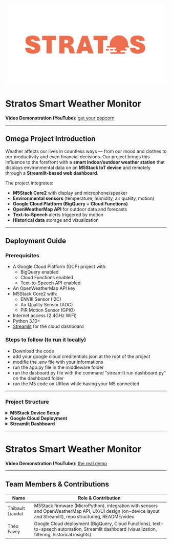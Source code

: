 
![logoGITHUB](images/stratos.png)


# Stratos Smart Weather Monitor

**Video Demonstration (YouTube):** [get your popcorn](https://www.youtube.com/watch?v=xvFZjo5PgG0)

---

## Omega Project Introduction

Weather affects our lives in countless ways — from our mood and clothes to our productivity and even financial decisions. Our project brings this influence to the forefront with a **smart indoor/outdoor weather station** that displays environmental data on an **M5Stack IoT device** and remotely through a **Streamlit-based web dashboard**.

The project integrates:
- **M5Stack Core2** with display and microphone/speaker
- **Environmental sensors** (temperature, humidity, air quality, motion)
- **Google Cloud Platform (BigQuery + Cloud Functions)**
- **OpenWeatherMap API** for outdoor data and forecasts
- **Text-to-Speech** alerts triggered by motion
- **Historical data** storage and visualization

---

## Deployment Guide

### Prerequisites

- A Google Cloud Platform (GCP) project with:
  - BigQuery enabled
  - Cloud Functions enabled
  - Text-to-Speech API enabled
- An OpenWeatherMap API key
- M5Stack Core2 with:
  - ENVIII Sensor (I2C)
  - Air Quality Sensor (ADC)
  - PIR Motion Sensor (GPIO)
- Internet access (2.4GHz WiFi)
- Python 3.10+
- [Streamlit](https://streamlit.io) for the cloud dashboard


### Steps to follow (to run it locally)

- Download the code
- add your google cloud creditentials json at the root of the project
- modifie the .env file with your informations
- run the app.py file in the middleware folder
- run the dasboard.py file with the command "streamlit run dashboard.py" on the dashboard folder
- run the M5 code on UIflow while having your M5 connected


---

### Project Structure

<details>
  <summary><strong>M5Stack Device Setup</strong></summary>
  In order to run the code correctly on the M5Stack Core2, you need to make sure the device is **connected to Wi-Fi at startup**.
  
  #### Wi-Fi Setup
  
  The devices used during the demo have already been configured with credentials for:
  - Team members' **home Wi-Fi**
  - **iot-unil** Wi-Fi
  
  Depending on your current location, follow these steps to select the correct network:
  
  1. **Power on the M5Stack device** while **continuously holding the middle (B) button**.
  2. Go to the **Settings Menu**.
  3. Navigate to the **Wi-Fi Settings** and select the appropriate network:
     - For EPFL/UNIL: choose `iot-unil`
     - For home use: choose the corresponding preconfigured Wi-Fi or configure it yourself using the web configurator
  
  #### Running MicroPython Code via UIFlow
  
  1. Go to [https://flow.m5stack.com/](https://flow.m5stack.com/)
  2. On the **bottom left corner**, input the **API key** displayed on your M5Stack device
  3. Wait until the connection is established
  4. Copy and paste the contents of the MicroPython file (`main.py`) into the **Python tab** on the right
  5. Click **Run** to execute the code
  
  > **Disclaimer**: If the device cannot connect to Wi-Fi at boot, it may freeze due to sensor initialization. In that case:
  > - Temporarily **disconnect the TVOC sensor** (Air Quality, connected to port C)
  > - Restart the device
  > - Once the device is connected to the website, **reconnect the sensor**
  
  #### Device Operating Modes
  
  The device supports **three display modes**, selectable via physical buttons:
  
  | Button | Mode      | Description                                                                 |
  |--------|-----------|-----------------------------------------------------------------------------|
  | Left   | **Indoor**  | Shows sensor readings: temperature, humidity, pressure, and air quality     |
  | Middle | **Outdoor** | Shows external weather data (temperature, humidity, pressure) via OpenWeather API |
  | Right  | **Forecast**| Displays current + next 5 days forecast using OpenWeatherMap API           |
</details>

<details>
  <summary><strong>Google Cloud Deployment</strong></summary> 

The deployment was done using **continuous deployment with GitHub**, starting first with the **middleware** branch and later the **dashboard** branch.

For managing keys, we used **Google Cloud Key Manager** to securely handle credentials and redeploy the middleware with these keys.
</details>

<details>
  <summary><strong>Streamlit Dashboard</strong></summary> 

# Weather Monitor Dashboard — Streamlit App

This Streamlit dashboard monitors both **outdoor** and **indoor** weather conditions with data sourced from an external weather API and indoor sensor readings stored in Google BigQuery.

link to middleware [here](https://caa-project-middleware-972566364424.europe-west6.run.app/)
link to dashboard [there](https://caa-project-dashboard-972566364424.europe-west6.run.app/)

---

## Features

### Page Setup
- Wide layout
- Custom weather-themed icon
- Expanded sidebar

### Sidebar
- Location input (default: **"Lausanne, CH"**)
- Refresh button to clear cache and update data on demand

### Main Layout
Uses **tabs** to separate key sections:

#### 1. Current Conditions (Tab 1)

- **Outdoor Weather:**
  - Fetches current weather for the selected location via a `DataFetcher` utility.
  - Displays:
    - Weather icon (e.g., sun, clouds, rain)
    - Temperature, humidity, pressure, wind speed, cloud cover
  - Stylish card layout with a large icon and metrics

- **Indoor Conditions:**
  - Fetches latest indoor sensor data (temperature, humidity, TVOC air quality) from BigQuery.
  - Displays indoor metrics with warnings if humidity is too low.
  - TVOC levels are translated into air quality descriptions and color-coded for easy interpretation.

#### 2. Forecast (Tab 2)
- Displays a weather forecast dataframe with icons and detailed timestamps  
  *(partial code provided)*

#### 3. History (Tab 3)
- Tab present but not fully shown in snippet  
- Likely for historical data visualizations
</details>



---

# Stratos Smart Weather Monitor

**Video Demonstration (YouTube):** [the real demo](https://youtu.be/sYk2q6jQYAU)

---

## Team Members & Contributions
| Name         | Role & Contribution                                                             |
| ------------ | ------------------------------------------------------------------------------- |
| Thibault Liaudat | M5Stack firmware (MicroPython), integration with sensors and OpenWeatherMap API, UX/UI design (on-device layout and Streamlit), repo structuring, README/video |
| Théo Favey   | Google Cloud deployment (BigQuery, Cloud Functions), text-to-speech automation,  Streamlit dashboard (visualization, filtering, historical insights)  |

